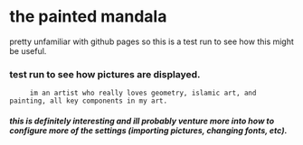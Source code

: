 # the painted mandala

pretty unfamiliar with github pages so this is a test run to see how this might be useful.

### test run to see how pictures are displayed.

         im an artist who really loves geometry, islamic art, and painting, all key components in my art.


#### **_this is definitely interesting and ill probably venture more into how to configure more of the settings (importing pictures, changing fonts, etc)._**
